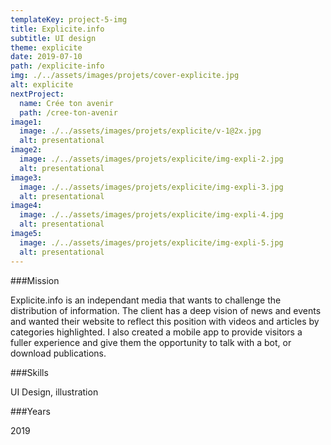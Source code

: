 ```yaml
---
templateKey: project-5-img
title: Explicite.info
subtitle: UI design
theme: explicite
date: 2019-07-10
path: /explicite-info
img: ./../assets/images/projets/cover-explicite.jpg
alt: explicite
nextProject:
  name: Crée ton avenir
  path: /cree-ton-avenir
image1:
  image: ./../assets/images/projets/explicite/v-1@2x.jpg
  alt: presentational
image2:
  image: ./../assets/images/projets/explicite/img-expli-2.jpg
  alt: presentational
image3:
  image: ./../assets/images/projets/explicite/img-expli-3.jpg
  alt: presentational
image4:
  image: ./../assets/images/projets/explicite/img-expli-4.jpg
  alt: presentational
image5:
  image: ./../assets/images/projets/explicite/img-expli-5.jpg
  alt: presentational
---
```


<div class="mission">

###Mission

Explicite.info is an independant media that wants to challenge the distribution of information. The client has a deep vision of news and events and wanted their website to reflect this position with videos and articles by categories highlighted. I also created a mobile app to provide visitors a fuller experience and give them the opportunity to
talk with a bot, or download publications.

</div>

<div class="other">

###Skills

UI Design, illustration

###Years

2019

</div>

